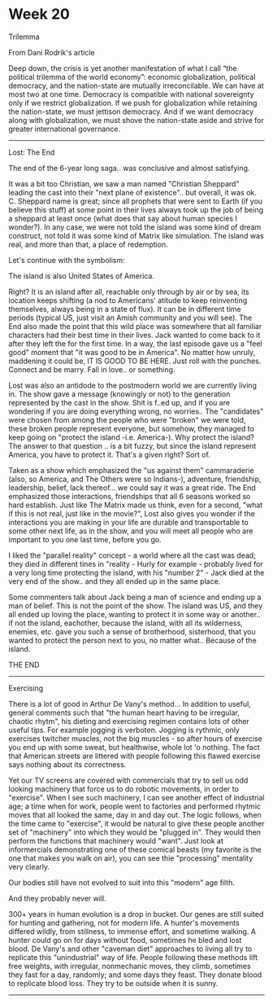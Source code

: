 # Week 20

Trilemma

From Dani Rodrik's article

Deep down, the crisis is yet another manifestation of what I call “the
political trilemma of the world economy”: economic globalization,
political democracy, and the nation-state are mutually
irreconcilable. We can have at most two at one time. Democracy is
compatible with national sovereignty only if we restrict
globalization. If we push for globalization while retaining the
nation-state, we must jettison democracy. And if we want democracy
along with globalization, we must shove the nation-state aside and
strive for greater international governance.

---

Lost: The End

The end of the 6-year long saga.. was conclusive and almost satisfying.

It was a bit too Christian, we saw a man named "Christian Sheppard" leading the cast into their "next plane of existence".. but overall, it was ok. C. Sheppard name is great; since all prophets that were sent to Earth (if you believe this stuff) at some point in their lives always took up the job of being a sheppard at least once (what does that say about human species I wonder?). In any case, we were not told the island was some kind of dream construct, not told it was some kind of Matrix like simulation. The island was real, and more than that, a place of redemption.

Let's continue with the symbolism:

The island is also United States of America.

Right? It is an island after all, reachable only through by air or by sea, its location keeps shifting (a nod to Americans' atitude to keep reinventing themselves, always being in a state of flux). It can be in different time periods (typical US, just visit an Amish community and you will see). The End also made the point that this wild place was somewhere that all familiar characters had their best time in their lives. Jack wanted to come back to it after they left the for the first time. In a way, the last episode gave us a "feel good" moment that "it was good to be in America". No matter how unruly, maddening it could be, IT IS GOOD TO BE HERE. Just roll with the punches. Connect and be marry. Fall in love.. or something.

Lost was also an antidode to the postmodern world we are currently living in. The show gave a message (knowingly or not) to the generation represented by the cast in the show. Shit is f..ed up, and if you are wondering if you are doing everything wrong, no worries.. The "candidates" were chosen from among the people who were "broken" we were told, these broken people represent everyone, but somehow, they managed to keep going on "protect the island -i.e. America-). Why protect the island? The answer to that question .. is a bit fuzzy, but since the island represent America, you have to protect it. That's a given right? Sort of.

Taken as a show which emphasized the "us against them" cammaraderie (also, so America, and The Others were so Indians-), adventure, friendship, leadership, belief, lack thereof... we could say it was a great ride. The End emphasized those interactions, friendships that all 6 seasons worked so hard establish. Just like The Matrix made us think, even for a second, "what if this is not real, just like in the movie?", Lost also gives you wonder if the interactions you are making in your life are durable and transportable to some other next life, as in the show, and you will meet all people who are important to you one last time, before you go.

I liked the "parallel reality" concept - a world where all the cast was dead; they died in different tines in "reality - Hurly for example - probably lived for a very long time protecting the island, with his "number 2" - Jack died at the very end of the show.. and they all ended up in the same place.

Some commenters talk about Jack being a man of science and ending up a man of belief. This is not the point of the show. The island was US, and they all ended up loving the place, wanting to protect it in some way or another.. if not the island, eachother, because the island, with all its wilderness, enemies, etc. gave you such a sense of brotherhood, sisterhood, that you wanted to protect the person next to you, no matter what.. Because of the island.

THE END

---

Exercising

There is a lot of good in Arthur De Vany's method... In addition to
useful, general comments such that "the human heart having to be
irregular, chaotic rhytm", his dieting and exercising regimen contains
lots of other useful tips. For example jogging is verboten. Jogging is
rythmic, only exercises twitcher muscles, not the big muscles - so
after hours of exercise you end up with some sweat, but healthwise,
whole lot 'o nothing. The fact that American streets are littered with
people following this flawed exercise says nothing about its
correctness.

Yet our TV screens are covered with commercials that try to sell us
odd looking machinery that force us to do robotic movements, in order
to "exercise". When I see such machinery, I can see another effect of
industrial age; a time when for work, people went to factories and
performed rhytmic moves that all looked the same, day in and day
out. The logic follows, when the time came to "exercise", it would be
natural to give these people another set of "machinery" into which
they would be "plugged in". They would then perform the functions that
machinery would "want". Just look at informercials demonstrating one
of these comical beasts (my favorite is the one that makes you walk on
air), you can see thie "processing" mentality very clearly.

Our bodies still have not evolved to suit into this "modern" age
filth.

And they probably never will.

300+ years in human evolution is a drop in bucket. Our genes are still
suited for hunting and gathering, not for modern life. A hunter's
movements differed wildly, from stillness, to immense effort, and
sometime walking. A hunter could go on for days without food,
sometimes he bled and lost blood. De Vany's and other "caveman diet"
approaches to living all try to replicate this "unindustrial" way of
life. People following these methods lift free weights, with
irregular, nonmechanic moves, they climb, sometimes they fast for a
day, randomly; and some days they feast. They donate blood to
replicate blood loss. They try to be outside when it is sunny.

---

